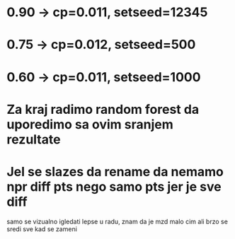 # 0.90 -> cp=0.011, setseed=12345
# 0.75 -> cp=0.012, setseed=500
# 0.60 -> cp=0.011, setseed=1000

# Za kraj radimo random forest da uporedimo sa ovim sranjem rezultate
# Jel se slazes da rename da nemamo npr diff pts nego samo pts jer je sve diff
samo se vizualno igledati lepse u radu, znam da je mzd malo cim ali brzo se sredi sve 
kad se zameni
#